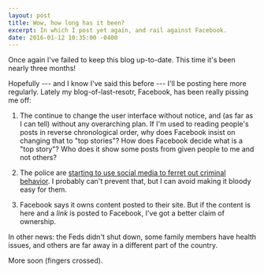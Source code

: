 ```yaml
---
layout: post
title: Wow, how long has it been?
excerpt: In which I post yet again, and rail against Facebook.
date: 2016-01-12 10:35:00 -0400
---
```


Once again I've failed to keep this blog up-to-date.  This time it's
been nearly three months!

Hopefully --- and I know I've said this before --- I'll be posting
here more regularly.  Lately my blog-of-last-resotr, Facebook, has
been really pissing me off:

1. The continue to change the user interface without notice, and (as
far as I can tell) without any overarching plan.  If I'm used to
reading people's posts in reverse chronological order, why does
Facebook insist on changing that to "top stories"?  How does Facebook
decide what is a "top story"?  Who does it show some posts from given
people to me and not others?

2. The police are <a
href="https://www.washingtonpost.com/local/public-safety/the-new-way-police-are-surveilling-you-calculating-your-threat-score/2016/01/10/e42bccac-8e15-11e5-baf4-bdf37355da0c_story.html">starting
to use social media to ferret out criminal behavior</a>.  I probably
can't prevent that, but I can avoid making it bloody easy for them.

3. Facebook says it owns content posted to their site.  But if the
content is here and a *link* is posted to Facebook, I've got a better
claim of ownership.

In other news: the Feds didn't shut down, some family members have health issues,
and others are far away in a different part of the country.

More soon (fingers crossed).
